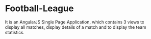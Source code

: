 # Football-League
It is an AngularJS Single Page Application, which contains 3 views to display all matches, display details of a match and to display the team statistics.
